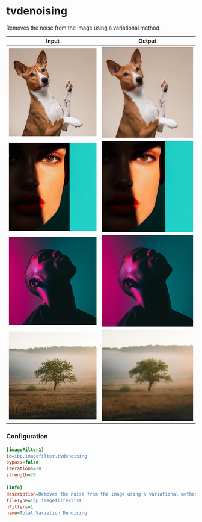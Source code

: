 # tvdenoising

Removes the noise from the image using a variational method

| Input | Output |
|--------|--------|
| ![dog](../assets/img_in/dog.jpg) | ![dog_tvdenoising](../assets/img_out/dog_tvdenoising.jpg) |
| ![female](../assets/img_in/female.jpg) | ![female_tvdenoising](../assets/img_out/female_tvdenoising.jpg) |
| ![male](../assets/img_in/male.jpg) | ![male_tvdenoising](../assets/img_out/male_tvdenoising.jpg) |
| ![tree](../assets/img_in/tree.jpg) | ![tree_tvdenoising](../assets/img_out/tree_tvdenoising.jpg) |

### Configuration

```ini
[imageFilter1]
id=ibp.imagefilter.tvdenoising
bypass=false
iterations=20
strength=70

[info]
description=Removes the noise from the image using a variational method
fileType=ibp.imagefilterlist
nFilters=1
name=Total Variation Denoising


```

